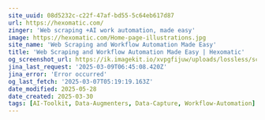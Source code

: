 ```yaml
---
site_uuid: 08d5232c-c22f-47af-bd55-5c64eb617d87
url: https://hexomatic.com/
zinger: 'Web scraping +AI work automation, made easy'
image: https://hexomatic.com/Home-page-illustrations.jpg
site_name: 'Web Scraping and Workflow Automation Made Easy'
title: 'Web Scraping and Workflow Automation Made Easy | Hexomatic'
og_screenshot_url: https://ik.imagekit.io/xvpgfijuw/uploads/lossless/screenshots/20250528_Hexomatic_og_screenshot.jpeg
jina_last_request: '2025-03-09T06:45:08.420Z'
jina_error: 'Error occurred'
og_last_fetch: '2025-03-07T05:19:19.163Z'
date_modified: 2025-05-28
date_created: 2025-03-30
tags: [AI-Toolkit, Data-Augmenters, Data-Capture, Workflow-Automation]
---
```


